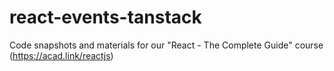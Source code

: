 # react-events-tanstack
Code snapshots and materials for our "React - The Complete Guide" course (https://acad.link/reactjs)
